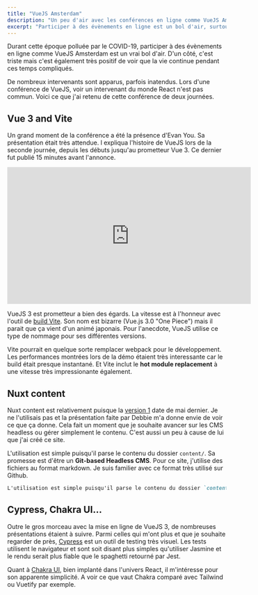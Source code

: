 ```yaml
---
title: "VueJS Amsterdam"
description: "Un peu d'air avec les conférences en ligne comme VueJS Amsterdam"
excerpt: "Participer à des évènements en ligne est un bol d'air, surtout avec les restrictrions causées par le COVID-19."
---
```


Durant cette époque polluée par le COVID-19, participer à des évènements en ligne comme VueJS Amsterdam est un vrai bol d'air. D'un côté, c'est triste mais c'est également très positif de voir que la vie continue pendant ces temps compliqués.

De nombreux intervenants sont apparus, parfois inatendus. Lors d'une conférence de VueJS, voir un intervenant du monde React n'est pas commun. Voici ce que j'ai retenu de cette conférence de deux journées.

## Vue 3 and Vite

Un grand moment de la conférence a été la présence d'Evan You. Sa présentation était très attendue. l expliqua l'histoire de VueJS lors de la seconde journée, depuis les débuts jusqu'au prometteur Vue 3. Ce dernier fut publié 15 minutes avant l'annonce.

<iframe width="560" height="315" src="https://www.youtube.com/embed/Vp5ANvd88x0" frameborder="0" allow="accelerometer; autoplay; clipboard-write; encrypted-media; gyroscope; picture-in-picture" allowfullscreen></iframe>

VueJS 3 est prometteur a bien des égards. La vitesse est à l'honneur avec l'outil de [build Vite](https://github.com/vitejs/vite). Son nom est bizarre (Vue.js 3.0 "One Piece") mais il parait que ça vient d'un animé japonais. Pour l'anecdote, VueJS utilise ce type de nommage pour ses différentes versions.

Vite pourrait en quelque sorte remplacer webpack pour le développement. Les performances montrées lors de la démo étaient très interessante car le build était presque instantané. Et Vite inclut le __hot module replacement__ à une vitesse très impressionante également.

## Nuxt content

Nuxt content est relativement puisque la [version 1](https://github.com/nuxt/content/releases/tag/v1.0.0) date de mai dernier. Je ne l'utilisais pas et la présentation faite par Debbie m'a donne envie de voir ce que ça donne. Cela fait un moment que je souhaite avancer sur les CMS headless ou gérer simplement le contenu. C'est aussi un peu à cause de lui que j'ai créé ce site.

L'utilisation est simple puisqu'il parse le contenu du dossier `content/`. Sa promesse est d'être un **Git-based Headless CMS**. Pour ce site, j'utilise des fichiers au format markdown. Je suis familier avec ce format très utilisé sur Github.

```markdown
L'utilisation est simple puisqu'il parse le contenu du dossier `content/`. Sa promesse est d'être un **Git-based Headless CMS**.
```

## Cypress, Chakra UI...

Outre le gros morceau avec la mise en ligne de VueJS 3, de nombreuses présentations étaient à suivre. Parmi celles qui m'ont plus et que je souhaite regarder de près, [Cypress](https://www.cypress.io/features/) est un outil de testing très visuel. Les tests utilisent le navigateur et sont soit disant  plus simples qu'utiliser Jasmine et le rendu serait plus fiable que le spaghetti retourné par Jest.

Quant à [Chakra UI](https://vue.chakra-ui.com/), bien implanté dans l'univers React, il m'intéresse pour son apparente simplicité. A voir ce que vaut Chakra comparé avec Tailwind ou Vuetify par exemple.
